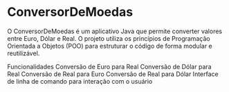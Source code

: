 # ConversorDeMoedas
O ConversorDeMoedas é um aplicativo Java que permite converter valores entre Euro, Dólar e Real. 
O projeto utiliza os princípios de Programação Orientada a Objetos (POO) para estruturar o código de forma modular e reutilizável.

Funcionalidades
Conversão de Euro para Real
Conversão de Dólar para Real
Conversão de Real para Euro
Conversão de Real para Dólar
Interface de linha de comando para interação com o usuário

